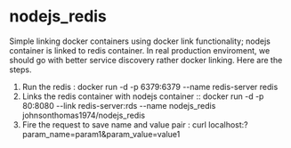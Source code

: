 # nodejs_redis
Simple linking docker containers using docker link functionality; nodejs container is linked to redis container. In real production enviroment, we should go with better service discovery rather docker linking. 
Here are the steps. 
1) Run the redis : docker run -d -p 6379:6379 --name redis-server  redis
2) Links the redis container with nodejs container :: docker run -d -p 80:8080 --link redis-server:rds --name nodejs_redis johnsonthomas1974/nodejs_redis
3) Fire the request to save name and value pair : curl localhost:?param_name=param1&param_value=value1
